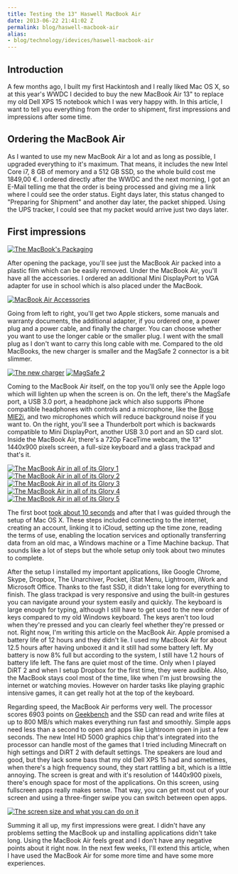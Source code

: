 ```yaml
---
title: Testing the 13" Haswell MacBook Air
date: 2013-06-22 21:41:02 Z
permalink: blog/haswell-macbook-air
alias:
- blog/technology/idevices/haswell-macbook-air
---
```


## Introduction

A few months ago, I built my first Hackintosh and I really liked Mac OS X, so at this year's WWDC I decided to buy the new MacBook Air 13" to replace my old Dell XPS 15 notebook which I was very happy with. In this article, I want to tell you everything from the order to shipment, first impressions and impressions after some time.

## Ordering the MacBook Air

As I wanted to use my new MacBook Air a lot and as long as possible, I upgraded everything to it's maximum. That means, it includes the new Intel Core i7, 8 GB of memory and a 512 GB SSD, so the whole build cost me 1849,00 €. I ordered directly after the WWDC and the next morning, I got an E-Mail telling me that the order is being processed and giving me a link where I could see the order status. Eight days later, this status changed to "Preparing for Shipment" and another day later, the packet shipped. Using the UPS tracker, I could see that my packet would arrive just two days later.

## First impressions

[![The MacBook's Packaging](/uploads/2013/06/MG_0664.jpg)](/uploads/2013/06/MG_0664.jpg)

After opening the package, you'll see just the MacBook Air packed into a plastic film which can be easily removed. Under the MacBook Air, you'll have all the accessories. I ordered an additional Mini DisplayPort to VGA adapter for use in school which is also placed under the MacBook.

[![MacBook Air Accessories](/uploads/2013/06/MG_0665.jpg)](/uploads/2013/06/MG_0665.jpg)

Going from left to right, you'll get two Apple stickers, some manuals and warranty documents, the additional adapter, if you ordered one, a power plug and a power cable, and finally the charger. You can choose whether you want to use the longer cable or the smaller plug. I went with the small plug as I don't want to carry this long cable with me. Compared to the old MacBooks, the new charger is smaller and the MagSafe 2 connector is a bit slimmer.

[![The new charger](/uploads/2013/06/MG_0669.jpg)](/uploads/2013/06/MG_0669.jpg)
[![MagSafe 2](/uploads/2013/06/MG_0666.jpg)](/uploads/2013/06/MG_0666.jpg)

Coming to the MacBook Air itself, on the top you'll only see the Apple logo which will lighten up when the screen is on. On the left, there's the MagSafe port, a USB 3.0 port, a headphone jack which also supports iPhone compatible headphones with controls and a microphone, like the [Bose MIE2i](/bose-mie2i-review/ "Bose MIE2i Headphones Review"), and two microphones which will reduce background noise if you want to. On the right, you'll see a Thunderbolt port which is backwards compatible to Mini DisplayPort, another USB 3.0 port and an SD card slot. Inside the MacBook Air, there's a 720p FaceTime webcam, the 13" 1440x900 pixels screen, a full-size keyboard and a glass trackpad and that's it.

[![The MacBook Air in all of its Glory 1](/uploads/2013/06/MG_0670.jpg)](/uploads/2013/06/MG_0670.jpg)
[![The MacBook Air in all of its Glory 2](/uploads/2013/06/MG_0671.jpg)](/uploads/2013/06/MG_0671.jpg)
[![The MacBook Air in all of its Glory 3](/uploads/2013/06/MG_0673.jpg)](/uploads/2013/06/MG_0673.jpg)
[![The MacBook Air in all of its Glory 4](/uploads/2013/06/MG_0674.jpg)](/uploads/2013/06/MG_0674.jpg)
[![The MacBook Air in all of its Glory 5](/uploads/2013/06/MG_0675.jpg)](/uploads/2013/06/MG_0675.jpg)

The first boot [took about 10 seconds](http://www.youtube.com/watch?v=kr9sUDJJGv0) and after that I was guided through the setup of Mac OS X. These steps included connecting to the internet, creating an account, linking it to iCloud, setting up the time zone, reading the terms of use, enabling the location services and optionally transferring data from an old mac, a Windows machine or a Time Machine backup. That sounds like a lot of steps but the whole setup only took about two minutes to complete.

After the setup I installed my important applications, like Google Chrome, Skype, Dropbox, The Unarchiver, Pocket, iStat Menu, Lightroom, iWork and Microsoft Office. Thanks to the fast SSD, it didn't take long for everything to finish. The glass trackpad is very responsive and using the built-in gestures you can navigate around your system easily and quickly. The keyboard is large enough for typing, although I still have to get used to the new order of keys compared to my old Windows keyboard. The keys aren't too loud when they're pressed and you can clearly feel whether they're pressed or not. Right now, I'm writing this article on the MacBook Air. Apple promised a battery life of 12 hours and they didn't lie. I used my MacBook Air for about 12.5 hours after having unboxed it and it still had some battery left. My battery is now 8% full but according to the system, I still have 1.2 hours of battery life left. The fans are quiet most of the time. Only when I played DiRT 2 and when I setup Dropbox for the first time, they were audible. Also, the MacBook stays cool most of the time, like when I'm just browsing the internet or watching movies. However on harder tasks like playing graphic intensive games, it can get really hot at the top of the keyboard.

Regarding speed, the MacBook Air performs very well. The processor scores 6903 points on [Geekbench](http://browser.primatelabs.com/geekbench2/2082284 "Geekbench score") and the SSD can read and write files at up to 800 MB/s which makes everything run fast and smoothly. Simple apps need less than a second to open and apps like Lightroom open in just a few seconds. The new Intel HD 5000 graphics chip that's integrated into the processor can handle most of the games that I tried including Minecraft on high settings and DiRT 2 with default settings. The speakers are loud and good, but they lack some bass that my old Dell XPS 15 had and sometimes, when there's a high frequency sound, they start rattling a bit, which is a little annoying. The screen is great and with it's resolution of 1440x900 pixels, there's enough space for most of the applications. On this screen, using fullscreen apps really makes sense. That way, you can get most out of your screen and using a three-finger swipe you can switch between open apps.

[![The screen size and what you can do on it](/uploads/2013/06/Bildschirmfoto-2013-06-22-um-23.37.48.png)](/uploads/2013/06/Bildschirmfoto-2013-06-22-um-23.37.48.png)

Summing it all up, my first impressions were great. I didn't have any problems setting the MacBook up and installing applications didn't take long. Using the MacBook Air feels great and I don't have any negative points about it right now. In the next few weeks, I'll extend this article, when I have used the MacBook Air for some more time and have some more experiences.
